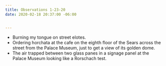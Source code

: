 ```yaml
---
title: Observations 1-23-20
date: 2020-02-18 20:37:00 -06:00


---
```


- Burning my tongue on street elotes.
- Ordering horchata at the cafe on the eighth floor of the Sears across the street from the Palace Museum, just to get a view of its golden dome.
- The air trapped between two glass panes in a signage panel at the Palace Museum looking like a Rorschach test.